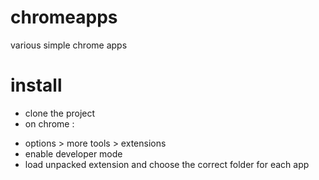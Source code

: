 # chromeapps
various simple chrome apps

# install 
+ clone the project
+ on chrome :
- options > more tools > extensions
- enable developer mode 
- load unpacked extension and choose the correct folder for each app

